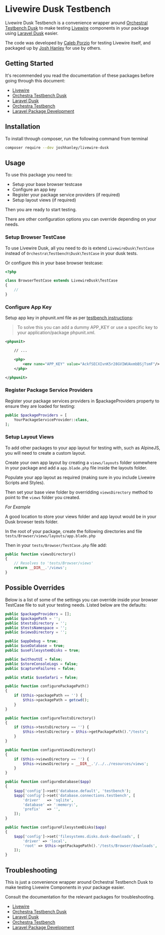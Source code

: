 # Livewire Dusk Testbench

Livewire Dusk Testbench is a convenience wrapper around [Orchestral Testbench Dusk](https://github.com/orchestral/testbench-dusk) to make testing [Livewire](https://github.com/livewire/livewire) components in your package using [Laravel Dusk](https://laravel.com/docs/dusk) easier.

The code was developed by [Caleb Porzio](https://github.com/calebporzio) for testing Livewire itself, and packaged up by [Josh Hanley](https://github.com/joshhanley) for use by others.

## Getting Started

It's recommended you read the documentation of these packages before going through this document:

- [Livewire](https://laravel-livewire.com/docs)
- [Orchestra Testbench Dusk](https://github.com/orchestral/testbench-dusk)
- [Laravel Dusk](https://laravel.com/docs/dusk)
- [Orchestra Testbench](https://github.com/orchestral/testbench)
- [Laravel Package Development](https://laravel.com/docs/packages)

## Installation

To install through composer, run the following command from terminal

```bash
composer require --dev joshhanley/livewire-dusk
```

## Usage

To use this package you need to:

- Setup your base browser testcase
- Configure an app key
- Register your package service providers (if required)
- Setup layout views (if required)

Then you are ready to start testing.

There are other configuration options you can override depending on your needs.

### Setup Browser TestCase

To use Livewire Dusk, all you need to do is extend `LivewireDusk\TestCase` instead of `Orchestra\Testbench\Dusk\TestCase` in your dusk tests.

Or configure this in your base browser testcase:

```php
<?php

class BrowserTestCase extends LivewireDusk\TestCase
{
    //
}
```

### Configure App Key

Setup app key in phpunit.xml file as per [testbench instructions](https://github.com/orchestral/testbench#no-supported-encrypter-found-the-cipher-and--or-key-length-are-invalid):

>To solve this you can add a dummy APP_KEY or use a specific key to your application/package phpunit.xml.

```xml
<phpunit>

    // ...

    <php>
        <env name="APP_KEY" value="AckfSECXIvnK5r28GVIWUAxmbBSjTsmF"/>
    </php>

</phpunit>

```

### Register Package Service Providers

Register your package services providers in $packageProviders property to ensure they are loaded for testing:

```php
public $packageProviders = [
    YourPackageServiceProvider::class,
];
```

### Setup Layout Views

To add other packages to your app layout for testing with, such as AlpineJS, you will need to create a custom layout.

Create your own app layout by creating a `views/layouts` folder somewhere in your package and add a `app.blade.php` file inside the layouts folder.

Populate your app layout as required (making sure in you include Livewire Scripts and Styles).

Then set your base view folder by overridding `viewsDirectory` method to point to the `views` folder you created.

*For Example*

A good location to store your views folder and app layout would be in your Dusk browser tests folder.

In the root of your package, create the following directories and file
`tests/Browser/views/layouts/app.blade.php`

Then in your `tests/Browser/TestCase.php` file add:

```php
public function viewsDirectory()
{
    // Resolves to 'tests/Browser/views'
    return __DIR__.'/views';
}
```


## Possible Overrides

Below is a list of some of the settings you can override inside your browser TestCase file to suit your testing needs. Listed below are the defaults:

```php
public $packageProviders = [];
public $packagePath = '';
public $testsDirectory = '';
public $testsNamespace = '';
public $viewsDirectory = '';

public $appDebug = true;
public $useDatabase = true;
public $useFilesystemDisks = true;

public $withoutUI = false;
public $storeConsoleLogs = false;
public $captureFailures = false;

public static $useSafari = false;

public function configurePackagePath()
{
    if ($this->packagePath == '') {
        $this->packagePath = getcwd();
    }
}

public function configureTestsDirectory()
{
    if ($this->testsDirectory == '') {
        $this->testsDirectory = $this->getPackagePath()."/tests";
    }
}

public function configureViewsDirectory()
{
    if ($this->viewsDirectory == '') {
        $this->viewsDirectory = __DIR__.'/../../resources/views';
    }
}

public function configureDatabase($app)
{
    $app['config']->set('database.default', 'testbench');
    $app['config']->set('database.connections.testbench', [
        'driver'   => 'sqlite',
        'database' => ':memory:',
        'prefix'   => '',
    ]);
}

public function configureFilesystemDisks($app)
{
    $app['config']->set('filesystems.disks.dusk-downloads', [
        'driver' => 'local',
        'root' => $this->getPackagePath().'/tests/Browser/downloads',
    ]);
}

```

## Troubleshooting

This is just a convenience wrapper around Orchestral Testbench Dusk to make testing Livewire Components in your package easier.

Consult the documentation for the relevant packages for troubleshooting.

- [Livewire](https://laravel-livewire.com/docs)
- [Orchestra Testbench Dusk](https://github.com/orchestral/testbench-dusk)
- [Laravel Dusk](https://laravel.com/docs/dusk)
- [Orchestra Testbench](https://github.com/orchestral/testbench)
- [Laravel Package Development](https://laravel.com/docs/packages)
